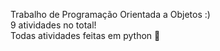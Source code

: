 Trabalho de Programação Orientada a Objetos :)<br>
9 atividades no total!<br>
Todas atividades feitas em python 🐍<br>
<br>
